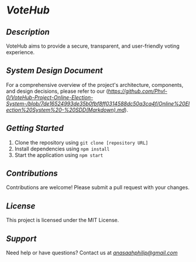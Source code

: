 # _VoteHub_

## _Description_
VoteHub aims to provide a secure, transparent, and user-friendly voting experience.

##  _System Design Document_
For a comprehensive overview of the project's architecture, components, and design decisions, please refer to our (*https://github.com/Phvl-0/VoteHub-Project-Online-Election-System-/blob/7de16524993de35b0fbf8ff0314588dc50a3ca4f/Online%20Election%20System%20-%20SDD(Markdown).md*).

## _Getting Started_
1. Clone the repository using `git clone [repository URL]`
2. Install dependencies using `npm install`
3. Start the application using `npm start`

## _Contributions_
Contributions are welcome! Please submit a pull request with your changes.

## _License_
This project is licensed under the MIT License.

## _Support_
Need help or have questions? Contact us at *anasaahphilip@gmail.com*
